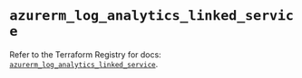 # `azurerm_log_analytics_linked_service`

Refer to the Terraform Registry for docs: [`azurerm_log_analytics_linked_service`](https://registry.terraform.io/providers/hashicorp/azurerm/3.89.0/docs/resources/log_analytics_linked_service).
